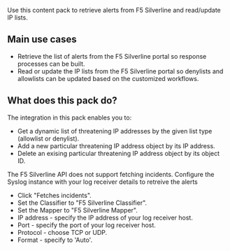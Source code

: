 Use this content pack to retrieve alerts from F5 Silverline and read/update IP lists.

## Main use cases

* Retrieve the list of alerts from the F5 Silverline portal so response processes can be built.
* Read or update the IP lists from the F5 Silverline portal so denylists and allowlists can be updated based on the customized workflows.

## What does this pack do?

The integration in this pack enables you to:

* Get a dynamic list of threatening IP addresses by the given list type (allowlist or denylist).
* Add a new particular threatening IP address object by its IP address.
* Delete an exising particular threatening IP address object by its object ID.

The F5 Silverline API does not support fetching incidents.
Configure the Syslog instance with your log receiver details to retreive the alerts

* Click "Fetches incidents".
* Set the Classifier to "F5 Silverline Classifier".
* Set the Mapper to "F5 Silverline Mapper".
* IP address - specify the IP address of your log receiver host.
* Port - specify the port of your log receiver host.
* Protocol - choose TCP or UDP.
* Format - specify to 'Auto'.
